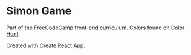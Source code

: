 # Simon Game

Part of the [FreeCodeCamp](https://www.freecodecamp.com/) front-end curriculum. Colors found on [Color Hunt](http://www.colorhunt.co/).

Created with [Create React App](https://github.com/facebookincubator/create-react-app).

